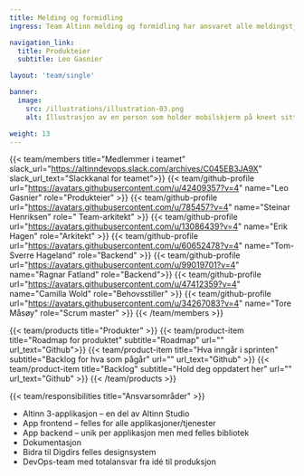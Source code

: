 ```yaml
---
title: Melding og formidling
ingress: Team Altinn melding og formidling har ansvaret alle meldingstjenestene og formidlingstjenestene i Altinn

navigation_link:
  title: Produkteier
  subtitle: Leo Gasnier

layout: 'team/single'

banner:
  image:
    src: /illustrations/illustration-03.png
    alt: Illustrasjon av en person som holder mobilskjerm på kneet sitt

weight: 13
---
```


{{< team/members title="Medlemmer i teamet" slack_url="https://altinndevops.slack.com/archives/C045EB3JA9X" slack_url_text="Slackkanal for teamet">}}
{{< team/github-profile url="https://avatars.githubusercontent.com/u/42409357?v=4" name="Leo Gasnier" role="Produkteier" >}}
{{< team/github-profile url="https://avatars.githubusercontent.com/u/785457?v=4" name="Steinar Henriksen" role=" Team-arkitekt" >}}
{{< team/github-profile url="https://avatars.githubusercontent.com/u/13086439?v=4" name="Erik Hagen" role="Arkitekt" >}}
{{< team/github-profile url="https://avatars.githubusercontent.com/u/60652478?v=4" name="Tom-Sverre Hageland" role="Backend" >}}
{{< team/github-profile url="https://avatars.githubusercontent.com/u/99019701?v=4" name="Ragnar Fatland" role="Backend">}}
{{< team/github-profile url="https://avatars.githubusercontent.com/u/47412359?v=4" name="Camilla Wold" role="Behovsstiller" >}}
{{< team/github-profile url="https://avatars.githubusercontent.com/u/34267083?v=4" name="Tore Måsøy" role="Scrum master" >}}
{{< /team/members >}}

{{< team/products title="Produkter" >}}
{{< team/product-item title="Roadmap for produktet" subtitle="Roadmap" url="" url_text="Github">}}
{{< team/product-item title="Hva inngår i sprinten" subtitle="Backlog for hva som pågår" url="" url_text="Github" >}}
{{< team/product-item title="Backlog" subtitle="Hold deg oppdatert her" url="" url_text="Github" >}}
{{< /team/products >}}

{{< team/responsibilities title="Ansvarsområder" >}}

- Altinn 3-applikasjon – en del av Altinn Studio
- App frontend – felles for alle applikasjoner/tjenester
- App backend – unik per applikasjon men med felles bibliotek
- Dokumentasjon
- Bidra til Digdirs felles designsystem
- DevOps-team med totalansvar fra idé til produksjon
